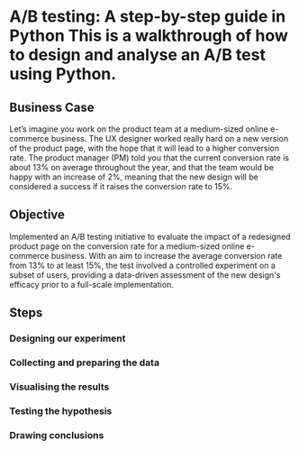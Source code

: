 # A/B testing: A step-by-step guide in Python This is a walkthrough of how to design and analyse an A/B test using Python.

## Business Case
Let’s imagine you work on the product team at a medium-sized online e-commerce business. The UX designer worked really hard on a new version of the product page, with the hope that it will lead to a higher conversion rate. The product manager (PM) told you that the current conversion rate is about 13% on average throughout the year, and that the team would be happy with an increase of 2%, meaning that the new design will be considered a success if it raises the conversion rate to 15%.

## Objective
Implemented an A/B testing initiative to evaluate the impact of a redesigned product page on the conversion rate for a medium-sized online e-commerce business. With an aim to increase the average conversion rate from 13% to at least 15%, the test involved a controlled experiment on a subset of users, providing a data-driven assessment of the new design's efficacy prior to a full-scale implementation.

## Steps
### Designing our experiment
### Collecting and preparing the data
### Visualising the results
### Testing the hypothesis
### Drawing conclusions

